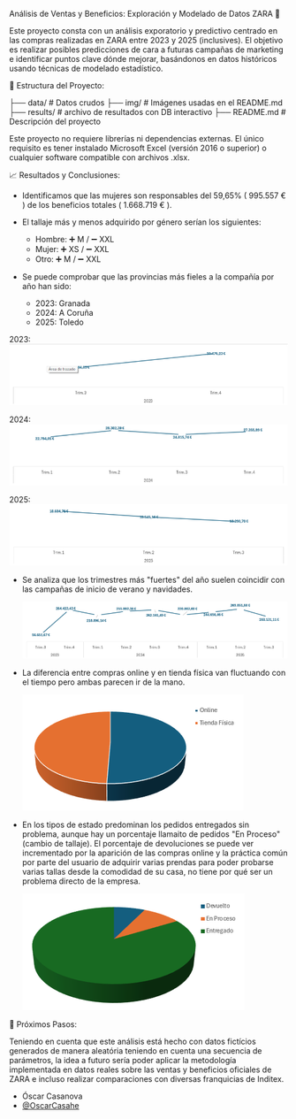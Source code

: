Análisis de Ventas y Beneficios: Exploración y Modelado de Datos ZARA 👔


Este proyecto consta con un análisis exporatorio y predictivo centrado en las compras realizadas en ZARA
entre 2023 y 2025 (inclusives). El objetivo es realizar posibles predicciones de cara a futuras campañas de marketing
e identificar puntos clave dónde mejorar, basándonos en datos históricos usando técnicas de modelado estadístico.

🗻 Estructura del Proyecto:

├── data/ # Datos crudos
├── img/ # Imágenes usadas en el README.md
├── results/ # archivo de resultados con DB interactivo
├── README.md # Descripción del proyecto

Este proyecto no requiere librerías ni dependencias externas.
El único requisito es tener instalado Microsoft Excel (versión 2016 o superior) o cualquier software compatible con archivos .xlsx.


📈 Resultados y Conclusiones:

- Identificamos que las mujeres son responsables del 59,65% ( 995.557 € ) de los beneficios totales ( 1.668.719 € ).

- El tallaje más y menos adquirido por género serían los siguientes:

    - Hombre: ➕ M / ➖ XXL
    - Mujer: ➕ XS / ➖ XXL
    - Otro: ➕ M / ➖ XXL

- Se puede comprobar que las provincias más fieles a la compañía por año han sido:

    - 2023: Granada
    - 2024: A Coruña
    - 2025: Toledo

2023:
![2023](img/2023.png)

2024:
![2024](img/2024.png)

2025:
![2025](img/2025.png)


- Se analiza que los trimestres más "fuertes" del año suelen coincidir con las campañas de inicio de verano y navidades.

    ![picos_tiempo](img/picos_tiempo.png)

- La diferencia entre compras online y en tienda física van fluctuando con el tiempo pero ambas parecen ir de la mano.

    ![tipo_compra](img/tipo_compra.png)

- En los tipos de estado predominan los pedidos entregados sin problema, aunque hay un porcentaje llamaito de pedidos "En Proceso" (cambio de tallaje). El porcentaje de devoluciones se puede ver incrementado por la aparición de las compras online y la práctica común por parte del usuario de adquirir varias prendas para poder probarse varias tallas desde la comodidad de su casa, no tiene por qué ser un problema directo de la empresa.
    
    ![tipo_estado](img/tipo_estado.png)



📖 Próximos Pasos:

Teniendo en cuenta que este análisis está hecho con datos fictícios generados de manera aleatória teniendo en cuenta una secuencia de parámetros, la idea a futuro sería poder aplicar la metodología implementada en datos reales sobre las ventas y beneficios oficiales de ZARA e incluso realizar comparaciones con diversas franquicias de Inditex.

- Óscar Casanova
- [@OscarCasahe](https://github.com/OscarCasahe)